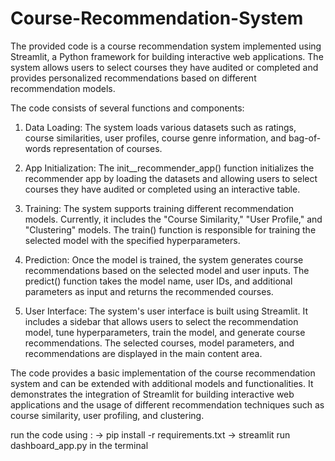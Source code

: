 # Course-Recommendation-System
The provided code is a course recommendation system implemented using Streamlit, a Python framework for building interactive web applications. The system allows users to select courses they have audited or completed and provides personalized recommendations based on different recommendation models.

The code consists of several functions and components:

1. Data Loading: The system loads various datasets such as ratings, course similarities, user profiles, course genre information, and bag-of-words representation of courses.

2. App Initialization: The init__recommender_app() function initializes the recommender app by loading the datasets and allowing users to select courses they have audited or completed using an interactive table.

3. Training: The system supports training different recommendation models. Currently, it includes the "Course Similarity," "User Profile," and "Clustering" models. The train() function is responsible for training the selected model with the specified hyperparameters.

4. Prediction: Once the model is trained, the system generates course recommendations based on the selected model and user inputs. The predict() function takes the model name, user IDs, and additional parameters as input and returns the recommended courses.

5. User Interface: The system's user interface is built using Streamlit. It includes a sidebar that allows users to select the recommendation model, tune hyperparameters, train the model, and generate course recommendations. The selected courses, model parameters, and recommendations are displayed in the main content area.

The code provides a basic implementation of the course recommendation system and can be extended with additional models and functionalities. It demonstrates the integration of Streamlit for building interactive web applications and the usage of different recommendation techniques such as course similarity, user profiling, and clustering.

run the code using :
-> pip install -r requirements.txt
-> streamlit run dashboard_app.py
in the terminal